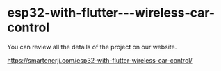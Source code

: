 # esp32-with-flutter---wireless-car-control

You can review all the details of the project on our website.

https://smartenerji.com/esp32-with-flutter-wireless-car-control/
